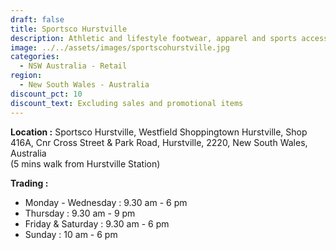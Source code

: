 ```yaml
---
draft: false
title: Sportsco Hurstville
description: Athletic and lifestyle footwear, apparel and sports accessories
image: ../../assets/images/sportscohurstville.jpg
categories:
  - NSW Australia - Retail
region:
  - New South Wales - Australia
discount_pct: 10
discount_text: Excluding sales and promotional items
---
```

**Location :** Sportsco Hurstville, Westfield Shoppingtown Hurstville, Shop 416A, Cnr Cross Street & Park Road, Hurstville, 2220, New South Wales, Australia\
(5 mins walk from Hurstville Station)

**Trading :**

* Monday - Wednesday : 9.30 am - 6 pm
* Thursday : 9.30 am - 9 pm
* Friday & Saturday : 9.30 am - 6 pm
* Sunday : 10 am - 6 pm
